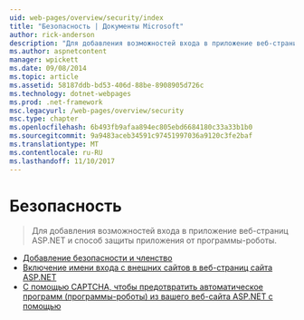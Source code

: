 ```yaml
---
uid: web-pages/overview/security/index
title: "Безопасность | Документы Microsoft"
author: rick-anderson
description: "Для добавления возможностей входа в приложение веб-страниц ASP.NET и способ защиты приложения от программы-роботы."
ms.author: aspnetcontent
manager: wpickett
ms.date: 09/08/2014
ms.topic: article
ms.assetid: 58187ddb-bd53-406d-88be-8908905d726c
ms.technology: dotnet-webpages
ms.prod: .net-framework
msc.legacyurl: /web-pages/overview/security
msc.type: chapter
ms.openlocfilehash: 6b493fb9afaa894ec805ebd6684180c33a33b1b0
ms.sourcegitcommit: 9a9483aceb34591c97451997036a9120c3fe2baf
ms.translationtype: MT
ms.contentlocale: ru-RU
ms.lasthandoff: 11/10/2017
---
```

<a name="security"></a>Безопасность
====================
> Для добавления возможностей входа в приложение веб-страниц ASP.NET и способ защиты приложения от программы-роботы.


- [Добавление безопасности и членство](16-adding-security-and-membership.md)
- [Включение имени входа с внешних сайтов в веб-страниц сайта ASP.NET](enabling-login-from-external-sites-in-an-aspnet-web-pages-site.md)
- [С помощью CAPTCHA, чтобы предотвратить автоматическое программ (программы-роботы) из вашего веб-сайта ASP.NET с помощью](using-a-catpcha-to-prevent-automated-programs-bots-from-using-your-aspnet-web-site.md)
